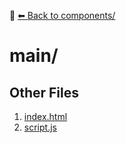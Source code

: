 📁 [⬅ Back to components/](../README.md)

# main/


## Other Files
1. [index.html](./index.html)
2. [script.js](./script.js)